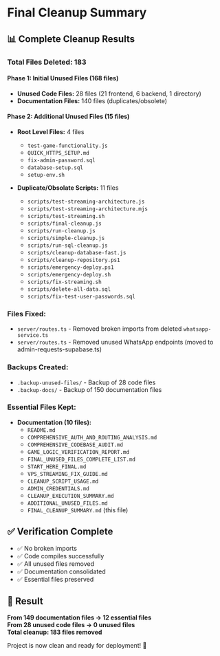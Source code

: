 # Final Cleanup Summary

## 📊 Complete Cleanup Results

### **Total Files Deleted: 183**

#### **Phase 1: Initial Unused Files (168 files)**
- **Unused Code Files:** 28 files (21 frontend, 6 backend, 1 directory)
- **Documentation Files:** 140 files (duplicates/obsolete)

#### **Phase 2: Additional Unused Files (15 files)**
- **Root Level Files:** 4 files
  - `test-game-functionality.js`
  - `QUICK_HTTPS_SETUP.md`
  - `fix-admin-password.sql`
  - `database-setup.sql`
  - `setup-env.sh`

- **Duplicate/Obsolate Scripts:** 11 files
  - `scripts/test-streaming-architecture.js`
  - `scripts/test-streaming-architecture.mjs`
  - `scripts/test-streaming.sh`
  - `scripts/final-cleanup.js`
  - `scripts/run-cleanup.js`
  - `scripts/simple-cleanup.js`
  - `scripts/run-sql-cleanup.js`
  - `scripts/cleanup-database-fast.js`
  - `scripts/cleanup-repository.ps1`
  - `scripts/emergency-deploy.ps1`
  - `scripts/emergency-deploy.sh`
  - `scripts/fix-streaming.sh`
  - `scripts/delete-all-data.sql`
  - `scripts/fix-test-user-passwords.sql`

### **Files Fixed:**
- `server/routes.ts` - Removed broken imports from deleted `whatsapp-service.ts`
- `server/routes.ts` - Removed unused WhatsApp endpoints (moved to admin-requests-supabase.ts)

### **Backups Created:**
- `.backup-unused-files/` - Backup of 28 code files
- `.backup-docs/` - Backup of 150 documentation files

### **Essential Files Kept:**
- **Documentation (10 files):**
  - `README.md`
  - `COMPREHENSIVE_AUTH_AND_ROUTING_ANALYSIS.md`
  - `COMPREHENSIVE_CODEBASE_AUDIT.md`
  - `GAME_LOGIC_VERIFICATION_REPORT.md`
  - `FINAL_UNUSED_FILES_COMPLETE_LIST.md`
  - `START_HERE_FINAL.md`
  - `VPS_STREAMING_FIX_GUIDE.md`
  - `CLEANUP_SCRIPT_USAGE.md`
  - `ADMIN_CREDENTIALS.md`
  - `CLEANUP_EXECUTION_SUMMARY.md`
  - `ADDITIONAL_UNUSED_FILES.md`
  - `FINAL_CLEANUP_SUMMARY.md` (this file)

## ✅ Verification Complete

- ✅ No broken imports
- ✅ Code compiles successfully
- ✅ All unused files removed
- ✅ Documentation consolidated
- ✅ Essential files preserved

## 🎯 Result

**From 149 documentation files → 12 essential files**  
**From 28 unused code files → 0 unused files**  
**Total cleanup: 183 files removed**

Project is now clean and ready for deployment! 🚀







